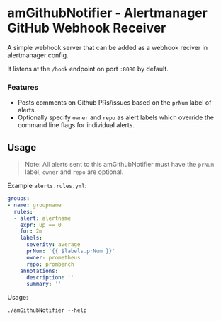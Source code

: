 # amGithubNotifier - Alertmanager GitHub Webhook Receiver

A simple webhook server that can be added as a webhook reciver in alertmanager config.

It listens at the `/hook` endpoint on port `:8080` by default.

### Features
- Posts comments on Github PRs/issues based on the `prNum` label of alerts.
- Optionally specify `owner` and `repo` as alert labels which override the command line flags for individual alerts.

## Usage

> Note: All alerts sent to this amGithubNotifier must have the `prNum` label, `owner` and `repo` are optional.

Example `alerts.rules.yml`:
```yaml
groups:
- name: groupname
  rules:
  - alert: alertname
    expr: up == 0
    for: 2m
    labels:
      severity: average
      prNum: '{{ $labels.prNum }}'
      owner: prometheus
      repo: prombench
    annotations:
      description: ''
      summary: ''
```
Usage:
```
./amGithubNotifier --help
```